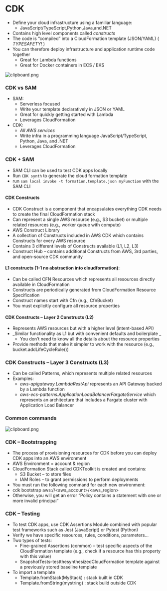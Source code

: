 # CDK

- Define your cloud infrastructure using a familiar language:
  - JavaScript/TypeScript,Python,Java,and.NET
- Contains high level components called _constructs_
- The code is “compiled” into a CloudFormation template (JSON/YAML) ( _TYPESAFETY!_ )
- You can therefore deploy infrastructure and application runtime code together
  - Great for Lambda functions
  - Great for Docker containers in ECS / EKS

![clipboard.png](inkdrop://file:Vv2cCrgzj)

### CDK vs SAM

- SAM:
  - Serverless focused
  - Write your template declaratively in JSON or YAML
  - Great for quickly getting started with Lambda
  - Leverages CloudFormation
- CDK:
  - _All AWS services_
  - Write infra in a programming language JavaScript/TypeScript, Python, Java, and .NET
  - Leverages CloudFormation

### CDK + SAM

- SAM CLI can be used to test CDK apps locally
- Run `CDK synth` to generate the cloud formation template
- run `sam local invoke -t formation.template.json myFunction` with the SAM CLI

#### CDK Constructs

- CDK Construct is a component that encapsulates everything CDK needs to create the final CloudFormation stack
- Can represent a single AWS resource (e.g., S3 bucket) or multiple related resources (e.g., worker queue with compute)
- AWS Construct Library
- A collection of Constructs included in AWS CDK which contains Constructs for
  every AWS resource
- Contains 3 different levels of Constructs available (L1, L2, L3)
- Construct Hub – contains additional Constructs from AWS, 3rd parties, and open-source CDK community

#### L1 constructs (1-1 no abstraction into cloudformation):

- Can be called CFN Resources which represents all resources directly
  available in CloudFormation
- Constructs are periodically generated from CloudFormation Resource Specification
- Construct names start with Cfn (e.g., CfnBucket)
- You must explicitly configure all resource properties

#### CDK Constructs – Layer 2 Constructs (L2)

- Represents AWS resources but with a higher level (intent-based API)
- _Similar functionality as L1 but with convenient defaults and boilerplate _
  - You don’t need to know all the details about the resource properties
- Provide methods that make it simpler to work with the resource (e.g., bucket.addLifeCycleRule())

### CDK Constructs – Layer 3 Constructs (L3)

- Can be called Patterns, which represents multiple related resources
- Examples:
  - _aws-apigateway.LambdaRestApi_ represents an API Gateway backed by a Lambda function
  - _aws-ecs-patterns.ApplicationLoadBalancerFargateService_ which represents an architecture that includes a Fargate cluster with Application Load Balancer

### Common commands

![clipboard.png](inkdrop://file:4rzAxzBs2)

### CDK – Bootstrapping

- The process of provisioning resources for CDK before you can deploy CDK apps into an AWS environment
- AWS Environment = account & region
- CloudFormation Stack called CDKToolkit is created and contains:
  - S3 Bucket – to store files
  - IAM Roles – to grant permissions to perform deployments
- You must run the following command for each new environment:
- cdk bootstrap aws://<aws_account>/<aws_region>
- Otherwise, you will get an error “Policy contains a statement with one or more invalid principal”

### CDK – Testing

- To test CDK apps, use CDK Assertions Module combined with popular test frameworks such as Jest (JavaScript) or Pytest (Python)
- Verify we have specific resources, rules, conditions, parameters...
- Two types of tests:
  - Fine-grained Assertions (common) – test specific aspects of the CloudFormation template (e.g., check if a resource has this property with this value)
  - SnapshotTests–testthesynthesizedCloudFormation template against a previously stored baseline template
- To import a template
  - Template.fromStack(MyStack) : stack built in CDK
  - Template.fromString(mystring) : stack build outside CDK
